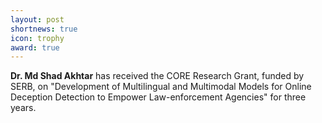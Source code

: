 ```yaml
---
layout: post
shortnews: true
icon: trophy
award: true
---
```


<b>Dr. Md Shad Akhtar</b> has received the CORE Research Grant, funded by SERB, on "Development of Multilingual and Multimodal Models for Online Deception Detection to Empower Law-enforcement Agencies" for three years.